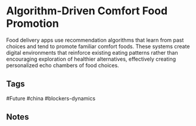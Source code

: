 # Algorithm-Driven Comfort Food Promotion

Food delivery apps use recommendation algorithms that learn from past choices and tend to promote familiar comfort foods.    These systems create digital environments that reinforce existing eating patterns rather than encouraging exploration of healthier alternatives, effectively creating personalized echo chambers of food choices.

## Tags
#Future #china #blockers-dynamics

## Notes
<!-- Add your notes here -->
